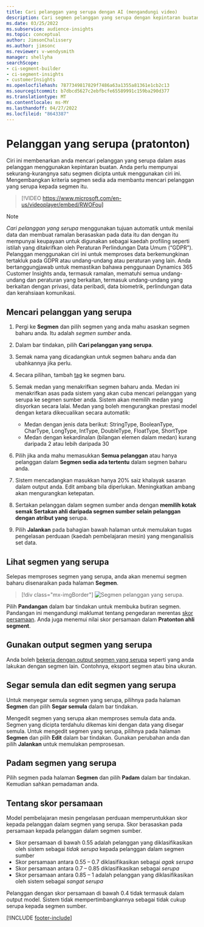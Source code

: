 ```yaml
---
title: Cari pelanggan yang serupa dengan AI (mengandungi video)
description: Cari segmen pelanggan yang serupa dengan kepintaran buatan.
ms.date: 03/25/2022
ms.subservice: audience-insights
ms.topic: conceptual
author: JimsonChalissery
ms.author: jimsonc
ms.reviewer: v-wendysmith
manager: shellyha
searchScope:
- ci-segment-builder
- ci-segment-insights
- customerInsights
ms.openlocfilehash: 7877349817829f7486a63a1355a81361e1cb2c13
ms.sourcegitcommit: b7dbcd5627c2ebfbcfe65589991c159ba290d377
ms.translationtype: MT
ms.contentlocale: ms-MY
ms.lasthandoff: 04/27/2022
ms.locfileid: "8643387"
---
```

# <a name="similar-customers-preview"></a>Pelanggan yang serupa (pratonton)

Ciri ini membenarkan anda mencari pelanggan yang serupa dalam asas pelanggan menggunakan kepintaran buatan. Anda perlu mempunyai sekurang-kurangnya satu segmen dicipta untuk menggunakan ciri ini. Mengembangkan kriteria segmen sedia ada membantu mencari pelanggan yang serupa kepada segmen itu.

> [!VIDEO https://www.microsoft.com/en-us/videoplayer/embed/RWOFou]

> [!NOTE]
> *Cari pelanggan yang serupa* menggunakan tujuan automatik untuk menilai data dan membuat ramalan berasaskan pada data itu dan dengan itu mempunyai keupayaan untuk digunakan sebagai kaedah profiling seperti istilah yang ditakrifkan oleh Peraturan Perlindungan Data Umum (“GDPR”). Pelanggan menggunakan ciri ini untuk memproses data berkemungkinan tertakluk pada GDPR atau undang-undang atau peraturan yang lain. Anda bertanggungjawab untuk memastikan bahawa penggunaan Dynamics 365 Customer Insights anda, termasuk ramalan, mematuhi semua undang-undang dan peraturan yang berkaitan, termasuk undang-undang yang berkaitan dengan privasi, data peribadi, data biometrik, perlindungan data dan kerahsiaan komunikasi.

## <a name="finding-similar-customers"></a>Mencari pelanggan yang serupa

1. Pergi ke **Segmen** dan pilih segmen yang anda mahu asaskan segmen baharu anda. Itu adalah *segmen sumber* anda.

1. Dalam bar tindakan, pilih **Cari pelanggan yang serupa**.

1. Semak nama yang dicadangkan untuk segmen baharu anda dan ubahkannya jika perlu.

1. Secara pilihan, tambah [tag](work-with-tags-columns.md#manage-tags) ke segmen baru.

1. Semak medan yang menakrifkan segmen baharu anda. Medan ini menakrifkan asas pada sistem yang akan cuba mencari pelanggan yang serupa ke segmen sumber anda. Sistem akan memilih medan yang disyorkan secara lalai.
  Medan yang boleh mengurangkan prestasi model dengan ketara dikecualikan secara automatik:
  
   - Medan dengan jenis data berikut: StringType, BooleanType, CharType, LongType, IntType, DoubleType, FloatType, ShortType
   - Medan dengan kekardinalan (bilangan elemen dalam medan) kurang daripada 2 atau lebih daripada 30

1. Pilih jika anda mahu memasukkan **Semua pelanggan** atau hanya pelanggan dalam **Segmen sedia ada tertentu** dalam segmen baharu anda.

1. Sistem mencadangkan masukkan hanya 20% saiz khalayak sasaran dalam output anda. Edit ambang bila diperlukan. Meningkatkan ambang akan mengurangkan ketepatan.

1. Sertakan pelanggan dalam segmen sumber anda dengan **memilih kotak semak Sertakan ahli daripada segmen sumber selain pelanggan dengan atribut yang** serupa.

1. Pilih **Jalankan** pada bahagian bawah halaman untuk memulakan tugas pengelasan perduaan (kaedah pembelajaran mesin) yang menganalisis set data.

## <a name="view-the-similar-segment"></a>Lihat segmen yang serupa

Selepas memproses segmen yang serupa, anda akan menemui segmen baharu disenaraikan pada halaman **Segmen**.

> [!div class="mx-imgBorder"]
> ![Segmen pelanggan yang serupa.](media/expanded-segment.png "Segmen pelanggan yang serupa")

Pilih **Pandangan** dalam bar tindakan untuk membuka butiran segmen. Pandangan ini mengandungi maklumat tentang pengedaran merentas [skor persamaan](#about-similarity-scores). Anda juga menemui nilai skor persamaan dalam **Pratonton ahli segment**.

## <a name="use-the-output-of-a-similar-segment"></a>Gunakan output segmen yang serupa

Anda boleh [bekerja dengan output segmen yang serupa](segments.md) seperti yang anda lakukan dengan segmen lain. Contohnya, eksport segmen atau bina ukuran.

## <a name="refresh-and-edit-a-similar-segment"></a>Segar semula dan edit segmen yang serupa

Untuk menyegar semula segmen yang serupa, pilihnya pada halaman **Segmen** dan pilih **Segar semula** dalam bar tindakan.

Mengedit segmen yang serupa akan memproses semula data anda. Segmen yang dicipta terdahulu dikemas kini dengan data yang disegar semula.
Untuk mengedit segmen yang serupa, pilihnya pada halaman **Segmen** dan pilih **Edit** dalam bar tindakan. Gunakan perubahan anda dan pilih **Jalankan** untuk memulakan pemprosesan.

## <a name="delete-a-similar-segment"></a>Padam segmen yang serupa

Pilih segmen pada halaman **Segmen** dan pilih **Padam** dalam bar tindakan. Kemudian sahkan pemadaman anda.

## <a name="about-similarity-scores"></a>Tentang skor persamaan

Model pembelajaran mesin pengelasan perduaan memperuntukkan skor kepada pelanggan dalam segmen yang serupa. Skor berasaskan pada persamaan kepada pelanggan dalam segmen sumber.

- Skor persamaan di bawah 0.55 adalah pelanggan yang diklasifikasikan oleh sistem sebagai *tidak serupa* kepada pelanggan dalam segmen sumber
- Skor persamaan antara 0.55 – 0.7 diklasifikasikan sebagai *agak serupa*
- Skor persamaan antara 0.7 – 0.85 diklasifikasikan sebagai *serupa*
- Skor persamaan antara 0.85 – 1 adalah pelanggan yang diklasifikasikan oleh sistem sebagai *sangat serupa*

Pelanggan dengan skor persamaan di bawah 0.4 tidak termasuk dalam output model. Sistem tidak mempertimbangkannya sebagai tidak cukup serupa kepada segmen sumber.

[!INCLUDE [footer-include](includes/footer-banner.md)]
